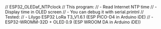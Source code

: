 //  ESP32_OLEDaf_NTPclock
//  This program:
//  - Read Internet NTP time
//  - Display time in OLED screen
//  - You can debug it with serial.printnl
//  Tested: 
//  - Lilygo ESP32 LoRa T3_V1.6.1 (ESP PICO-D4 in Arduino iDE)
//  - ESP32-WROMM-32D + OLED 0.9  (ESP WROOM DA in Arduino iDE))
